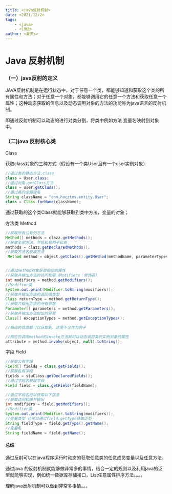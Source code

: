 ```yaml
---
title: <java反射机制>
date: <2021/12/2>
tags: 
    - <java>
    - <19级>
author: <夏天s>
---
```


# Java 反射机制

### （一）java反射的定义

JAVA反射机制是在运行状态中，对于任意一个类，都能够知道和获取这个类的所有属性和方法；对于任意一个对象，都能够调用它的任意一个方法和获取任意一个属性；这种动态获取的信息以及动态调用对象的方法的功能称为java语言的反射机制。



即通过反射机制可以动态的进行对类分割，将类中例如方法 变量名映射到对象中。



### （二)java 反射核心类

Class

获取class对象的三种方式（假设有一个类User且有一个user实例对象）

```java
//通过类的静态方法.class
class = User.class;
//通过对象.getClass方法
class = user.getClass();
//通过类的全路径名
String className = "com.hocztms.entity.User";
class = Class.forName(className);
```

通过获取的这个类Class就能够获取到类中方法，变量的对象；



方法类 Method

```java
//获取所有公有的方法
Method[] methods = clazz.getMethods();
//获取全部方法，包括私有和不私有
methods = clazz.getDeclaredMethods();
//获取方法名获取方法
 Method method = object.getClass().getMethod(methodName, parameterTypes);


//通过method对象获取相应的属性
//获取并输出方法的访问权限（Modifiers：修饰符）
int modifiers = method.getModifiers();
//Modifier类
System.out.print(Modifier.toString(modifiers));
//获取并输出方法的返回值类型
Class returnType = method.getReturnType();
//获取并输出方法的所有参数
Parameter[] parameters = method.getParameters();
//获取并输出方法抛出的异常
Class[] exceptionTypes = method.getExceptionTypes();

//相应的信息都可以获取到，这里不全作为例子

//相应的调用method的invoke方法就可以动态调用类的实例对象的属性
attribute = method.invoke(object, null).toString();
```



字段 Field



```java
//获取公有字段
Field[] fields = class.getFields();
//获取私有字段
fields = stuClass.getDeclaredFields();
//通过字段名获取字段
Field field = class.getField(fieldName);

//通过字段名可以获取以下信息
//获取访问权限并输出
int modifiers = field.getModifiers();
//Modifier类
System.out.print(Modifier.toString(modifiers));
//变量类型 也可以通过field.getType获取泛型
String fieldType = field.getType().getName();
//变量名
String fieldName = field.getName();
```



#### 总结

通过反射可以在java程序运行时动态的获取任意类的任意成员变量以及任意方法。

通过java 的反射机制就能够做非常多的事情，结合一定的规则以及利用java的泛型就能够实现，例如统一数据库存储接口，List任意属性排序方法。。。。

理解java反射机制可以做到非常多事情。。。



